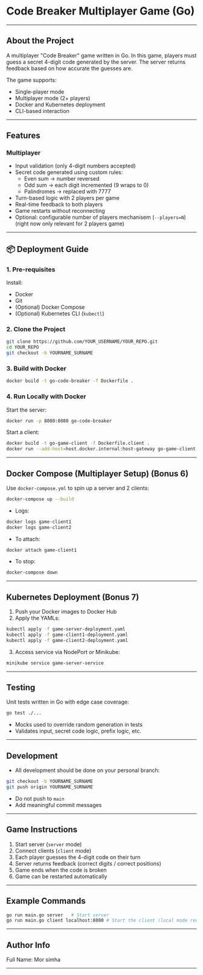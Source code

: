 # Code Breaker Multiplayer Game (Go)

---

##  About the Project

A multiplayer "Code Breaker" game written in Go. In this game, players must guess a secret 4-digit code generated by the server. The server returns feedback based on how accurate the guesses are.

The game supports:
- Single-player mode
- Multiplayer mode (2+ players)
- Docker and Kubernetes deployment
- CLI-based interaction

---

## Features

### Multiplayer
- Input validation (only 4-digit numbers accepted)
- Secret code generated using custom rules:
  - Even sum → number reversed
  - Odd sum → each digit incremented (9 wraps to 0)
  - Palindromes → replaced with 7777
- Turn-based logic with 2 players per game
- Real-time feedback to both players
- Game restarts without reconnecting
- Optional: configurable number of players mechanisem (`--players=N`) (right now only relevant for 2 players game)

---

## 📦 Deployment Guide

### 1. Pre-requisites

Install:

- Docker
- Git
- (Optional) Docker Compose
- (Optional) Kubernetes CLI (`kubectl`)

### 2. Clone the Project

```bash
git clone https://github.com/YOUR_USERNAME/YOUR_REPO.git
cd YOUR_REPO
git checkout -b YOURNAME_SURNAME
```

### 3. Build with Docker

```bash
docker build -t go-code-breaker -f Dockerfile .
```

### 4. Run Locally with Docker

Start the server:

```bash
docker run -p 8080:8080 go-code-breaker
```

Start a client:

```bash
docker build -t go-game-client -f Dockerfile.client .
docker run --add-host=host.docker.internal:host-gateway go-game-client
```

---

##  Docker Compose (Multiplayer Setup) (Bonus 6)

Use `docker-compose.yml` to spin up a server and 2 clients:

```bash
docker-compose up --build
```

- Logs:
```bash
docker logs game-client1
docker logs game-client2
```

- To attach:
```bash
docker attach game-client1
```

- To stop:
```bash
docker-compose down
```

---

## Kubernetes Deployment (Bonus 7)

1. Push your Docker images to Docker Hub
2. Apply the YAMLs:

```bash
kubectl apply -f game-server-deployment.yaml
kubectl apply -f game-client1-deployment.yaml
kubectl apply -f game-client2-deployment.yaml
```

3. Access service via NodePort or Minikube:

```bash
minikube service game-server-service
```

---

## Testing

Unit tests written in Go with edge case coverage:

```bash
go test ./...
```

- Mocks used to override random generation in tests
- Validates input, secret code logic, prefix logic, etc.

---

## Development

- All development should be done on your personal branch:
```bash
git checkout -b YOURNAME_SURNAME
git push origin YOURNAME_SURNAME
```

- Do not push to `main`
- Add meaningful commit messages

---

## Game Instructions

1. Start server (`server` mode)
2. Connect clients (`client` mode)
3. Each player guesses the 4-digit code on their turn
4. Server returns feedback (correct digits / correct positions)
5. Game ends when the code is broken
6. Game can be restarted automatically

---

## Example Commands

```bash
go run main.go server   # Start server
go run main.go client localhost:8080 # Start the client (local mode requires providing the address explicitly):
```

---

## Author Info

Full Name: Mor simha 

---